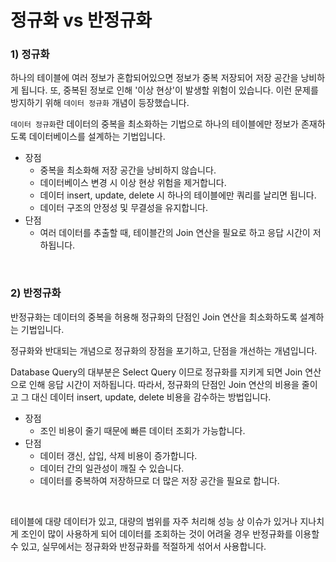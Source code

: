 # 정규화 vs 반정규화

### 1) 정규화

 하나의 테이블에 여러 정보가 혼합되어있으면 정보가 중복 저장되어 저장 공간을 낭비하게 됩니다. 또, 중복된 정보로 인해 '이상 현상'이 발생할 위험이 있습니다. 이런 문제를 방지하기 위해 `데이터 정규화` 개념이 등장했습니다.

 `데이터 정규화`란 데이터의 중복을 최소화하는 기법으로 하나의 테이블에만 정보가 존재하도록 데이터베이스를 설계하는 기법입니다.

- 장점
  - 중복을 최소화해 저장 공간을 낭비하지 않습니다.
  - 데이터베이스 변경 시 이상 현상 위험을 제거합니다.
  - 데이터 insert, update, delete 시 하나의 테이블에만 쿼리를 날리면 됩니다.
  - 데이터 구조의 안정성 및 무결성을 유지합니다.
- 단점
  - 여러 데이터를 추출할 때, 테이블간의 Join 연산을 필요로 하고 응답 시간이 저하됩니다.

<br>

### 2) 반정규화

 반정규화는 데이터의 중복을 허용해 정규화의 단점인 Join 연산을 최소화하도록 설계하는 기법입니다.

 정규화와 반대되는 개념으로 정규화의 장점을 포기하고, 단점을 개선하는 개념입니다.

 Database Query의 대부분은 Select Query 이므로 정규화를 지키게 되면 Join 연산으로 인해 응답 시간이 저하됩니다. 따라서, 정규화의 단점인 Join 연산의 비용을 줄이고 그 대신 데이터 insert, update, delete 비용을 감수하는 방법입니다.

- 장점
  -  조인 비용이 줄기 때문에 빠른 데이터 조회가 가능합니다.
- 단점
  - 데이터 갱신, 삽입, 삭제 비용이 증가합니다.
  - 데이터 간의 일관성이 깨질 수 있습니다.
  - 데이터를 중복하여 저장하므로 더 많은 저장 공간을 필요로 합니다.

<br>

 테이블에 대량 데이터가 있고, 대량의 범위를 자주 처리해 성능 상 이슈가 있거나 지나치게 조인이 많이 사용하게 되어 데이터를 조회하는 것이 어려울 경우 반정규화를 이용할 수 있고, 실무에서는 정규화와 반정규화를 적절하게 섞어서 사용합니다.


